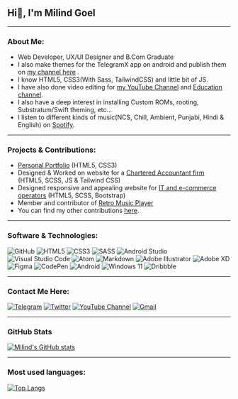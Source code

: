 ## Hi👋, I'm Milind Goel

---

### About Me:

- Web Developer, UX/UI Designer and B.Com Graduate
- I also make themes for the TelegramX app on android and publish them on [my channel here](https://t.me/MilindGoel15TgXThemes) .
- I know HTML5, CSS3(With Sass, TailwindCSS) and little bit of JS.
- I have also done video editing for [my YouTube Channel](https://www.youtube.com/milindgoel15) and [Education channel](https://www.youtube.com/NeetuGuptaClasses).
- I also have a deep interest in installing Custom ROMs, rooting, Substratum/Swift theming, etc...
- I listen to different kinds of music(NCS, Chill, Ambient, Punjabi, Hindi & English) on [Spotify](https://open.spotify.com/playlist/39EzsLVomjolBfWYAd6Tw3).

---

### Projects & Contributions:
- [Personal Portfolio](https://milindgoel15.github.io) (HTML5, CSS3)
- Designed & Worked on website for a [Chartered Accountant firm](https://abhishekgoelandassociates.com) (HTML5, SCSS, JS & Tailwind CSS)
- Designed responsive and appealing website for [IT and e-commerce operators](http://mwsretail.in) (HTML5, SCSS, Bootstrap)
- Member and contributor of [Retro Music Player](https://github.com/RetroMusicPlayer)
- You can find my other contributions [here](https://github.com/milindgoel15).

---

### Software & Technologies:
![GitHub](https://img.shields.io/badge/GITHUB-181717?style=for-the-badge&logo=github&logoColor=white)
![HTML5](https://img.shields.io/badge/html5-%23E34F26.svg?style=for-the-badge&logo=html5&logoColor=white)
![CSS3](https://img.shields.io/badge/css3-%231572B6.svg?style=for-the-badge&logo=css3&logoColor=white)
![SASS](https://img.shields.io/badge/SASS-hotpink.svg?style=for-the-badge&logo=SASS&logoColor=white)
![Android Studio](https://img.shields.io/badge/Android--Studio-3DDC84?style=for-the-badge&logo=androidstudio&logoColor=white)
![Visual Studio Code](https://img.shields.io/badge/VISUAL--STUDIO--CODE-007ACC?style=for-the-badge&logo=visual-studio-code&logoColor=white)
![Atom](https://img.shields.io/badge/Atom-%2366595C.svg?style=for-the-badge&logo=atom&logoColor=white)
![Markdown](https://img.shields.io/badge/markdown-%23000000.svg?style=for-the-badge&logo=markdown&logoColor=white)
![Adobe Illustrator](https://img.shields.io/badge/adobeillustrator-%23FF9A00.svg?style=for-the-badge&logo=adobeillustrator&logoColor=white)
![Adobe XD](https://img.shields.io/badge/Adobe%20XD-470137?style=for-the-badge&logo=Adobe%20XD&logoColor=#FF61F6)
![Figma](https://img.shields.io/badge/figma-%23F24E1E.svg?style=for-the-badge&logo=figma&logoColor=white)
![CodePen](https://img.shields.io/badge/CodePen-white?style=for-the-badge&logo=codepen&logoColor=black)
![Android](https://img.shields.io/badge/Android-3DDC84?style=for-the-badge&logo=android&logoColor=white)
![Windows 11](https://img.shields.io/badge/Windows-0078D6?style=for-the-badge&logo=windows&logoColor=white)
![Dribbble](https://img.shields.io/badge/Dribbble-EA4C89?style=for-the-badge&logo=dribbble&logoColor=white)

---

###  Contact Me Here:
[![Telegram](https://img.shields.io/badge/-Telegram-%23282a36?style=for-the-badge&logo=Telegram)](https://t.me/milindgoel15)
[![Twitter](https://img.shields.io/badge/-Twitter-%23282a36?style=for-the-badge&logo=Twitter)](https://www.twitter.com/millindgoel15)
[![YouTube Channel](https://img.shields.io/badge/-YouTube-%23282a36?style=for-the-badge&logoColor=ff0000&logo=YouTube)](https://www.youtube.com/milindgoel15)
[![Gmail](https://img.shields.io/badge/Gmail-%23282a36?style=for-the-badge&logo=gmail&logoColor=D14836)](mailto:milindgoel15@gmail.com)


---

### GitHub Stats
[![Milind's GitHub stats](https://github-readme-stats.vercel.app/api?username=milindgoel15&theme=midnight-purple&count_private=true&show_icons=true)](https://github.com/anuraghazra/github-readme-stats)

---

### Most used languages:
[![Top Langs](https://github-readme-stats.vercel.app/api/top-langs/?username=milindgoel15&layout=compact)](https://github.com/anuraghazra/github-readme-stats)
